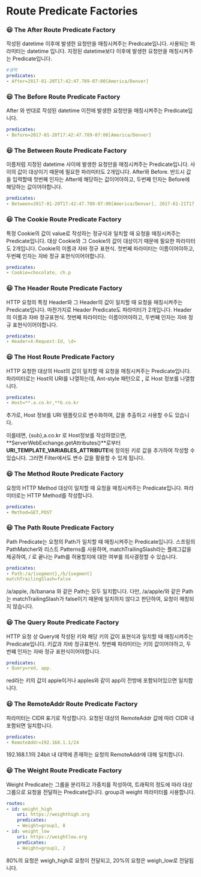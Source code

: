 # Route Predicate Factories

### 😃 **The After Route Predicate Factory**

작성된 datetime 이후에 발생한 요청만을 매칭시켜주는 Predicate입니다.  사용되는 파라미터는 datetime 입니다. 지정된 datetime보다 이후에 발생한 요청만을 매칭시켜주는 Predicate입니다.

```yaml
#생략
predicates:
- After=2017-01-20T17:42:47.789-07:00[America/Denver]
```

### 😃 **The Before Route Predicate Factory**

After 와 반대로 작성된 datetime 이전에 발생한 요청만을 매칭시켜주는 Predicate입니다.

```yaml
predicates:
- Before=2017-01-20T17:42:47.789-07:00[America/Denver]
```

### 😃 **The Between Route Predicate Factory**

이름처럼 지정된 datetime 사이에 발생한 요청만을 매칭시켜주는 Predicate입니다. 사이의 값이 대상이기 때문에 필요한 파라미터도 2개입니다. After와 Before. 반드시 값을 입력할때 첫번째 인자는 After에 해당하는 값이어야하고, 두번째 인자는 Before에 해당하는 값이어야합니다.

```yaml
predicates:
- Between=2017-01-20T17:42:47.789-07:00[America/Denver], 2017-01-21T17:42:47.789-07:00[America/Denver]
```

### 😃 **The Cookie Route Predicate Factory**

특정 Cookie의 값이 value로 작성하는 정규식과 일치할 때 요청을 매칭시켜주는 Predicate입니다. 대상 Cookie와 그 Cookie의 값이 대상이기 때문에 필요한 파라미터도 2개입니다. Cookie의 이름과 자바 정규 표현식. 첫번째 파라미터는 이름이어야하고, 두번쨰 인자는 자바 정규 표현식이어야합니다.

```yaml
predicates:
- Cookie=chocolate, ch.p
```

### 😃 **The Header Route Predicate Factory**

HTTP 요청의 특정 Header와 그 Header의 값이 일치할 때 요청을 매칭시켜주는 Predicate입니다. 마찬가지로 Header Predicate도 파라미터가 2개입니다. Header의 이름과 자바 정규표현식. 첫번째 파라미터는 이름이어야하고, 두번쨰 인자는 자바 정규 표현식이어야합니다.

```yaml
predicates:
- Header=X-Request-Id, \d+
```

### 😃 **The Host Route Predicate Factory**

HTTP 요청한 대상의 Host의 값이 일치할 때 요청을 매칭시켜주는 Predicate입니다. 파라미터로는 Host의 URI를 나열하는데,  Ant-style 패턴으로  **,**   로 Host 정보를 나열합니다.

```yaml
predicates:
- Host=**.a.co.kr,**b.co.kr
```

추가로, Host 정보를 URI 템플릿으로 변수화하여, 값을 추출하고 사용할 수도 있습니다.

이를테면, {sub},a.co.kr 로 Host정보를 작성하였으면, **ServerWebExchange.getAttributes()**로부터 **URI_TEMPLATE_VARIABLES_ATTRIBUTE**에 정의된 키로 값을 추가하여 작성할 수 있습니다. 그러면 Filter에서도 변수 값을 활용할 수 있게 됩니다.

### 😃 **The Method Route Predicate Factory**

요청의 HTTP Method 대상이 일치할 때 요청을 매칭시켜주는 Predicate입니다. 파라미터로는 HTTP Method를 작성합니다.

```yaml
predicates:
- Method=GET,POST
```

### 😃 **The Path Route Predicate Factory**

Path Predicate는 요청의 Path가 일치할 때 매칭시켜주는 Predicate입니다. 스프링의 PathMatcher와 리스트 Patterns를 사용하며, matchTrailingSlash라는 플래그값을 제공하여,  /  로 끝나는 Path를 허용할지에 대한 여부를 의사결정할 수 있습니다.

```yaml
predicates:
- Path:/a/{segment},/b/{segment}
matchTrailingSlash=false
```

/a/apple, /b/banana 와 같은 Path는 모두 일치합니다. 다만, /a/apple/와 같은 Path는 matchTrailingSlash가 false이기 때문에 일치하지 않다고 판단하여, 요청이 매칭되지 않습니다.

### 😃 **The Query Route Predicate Factory**

HTTP 요청 상 Query에 작성된 키와 해당 키의 값이 표현식과 일치할 때 매칭시켜주는 Predicate입니다. 키값과 자바 정규표현식. 첫번째 파라미터는 키의 값이어야하고, 두번쨰 인자는 자바 정규 표현식이어야합니다.

```yaml
predicates:
- Query=red, app.
```

red라는 키의 값이 apple이거나 apples와 같이 app이 전방에 포함되어있으면 일치합니다.

### 😃 **The RemoteAddr Route Predicate Factory**

파라미터는 CIDR 표기로 작성합니다. 요청된 대상의 RemoteAddr 값에 따라 CIDR 내 포함되면 일치합니다.

```yaml
predicates:
- RemoteAddr=192.168.1.1/24
```

192.168.1.1의 24bit 내 대역에 존재하는 요청의 RemoteAddr에 대해 일치합니다.

### 😃 **The Weight Route Predicate Factory**

Weight Predicate는 그룹을 분리하고 가중치를 작성하여, 트래픽의 정도에 따라 대상 그룹으로 요청을 전달하는 Predicate입니다. group과 weight 파라미터를 사용합니다.

```yaml
routes:
- id: weight_high
	uri: https://weighthigh.org
	predicates:
	- Weight=group1, 8
- id: weight_low
	uri: https://weightlow.org
	predicates:
	- Weight=group1, 2
```

80%의 요청은 weigh_high로 요청이 전달되고, 20%의 요청은 weigh_low로 전달됩니다.